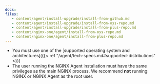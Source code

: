 ```yaml
---
docs:
files:
   - content/agent/install-upgrade/install-from-github.md
   - content/agent/install-upgrade/install-from-oss-repo.md
   - content/agent/install-upgrade/install-from-plus-repo.md
   - content/nginx-one/agent/install-from-oss-repo.md
   - content/nginx-one/agent/install-from-plus-repo.md
---
```


- You must use one of the [supported operating system and architectures]({{< ref "/agent/tech-specs.md#supported-distributions" >}})
- The user running the NGINX Agent installation must have the same privileges as
the main NGINX process. We recommend **not** running NGINX or NGINX Agent as the root user.